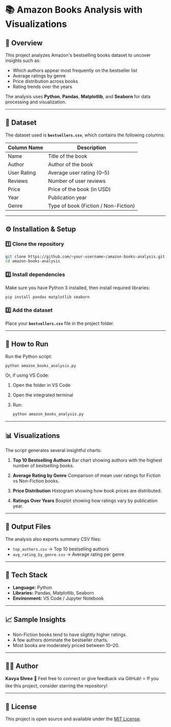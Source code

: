# 📚 Amazon Books Analysis with Visualizations

## 🧠 Overview
This project analyzes Amazon's bestselling books dataset to uncover insights such as:
- Which authors appear most frequently on the bestseller list  
- Average ratings by genre  
- Price distribution across books  
- Rating trends over the years  

The analysis uses **Python**, **Pandas**, **Matplotlib**, and **Seaborn** for data processing and visualization.

---

## 📂 Dataset
The dataset used is **`bestsellers.csv`**, which contains the following columns:

| Column Name     | Description |
|-----------------|--------------|
| Name            | Title of the book |
| Author          | Author of the book |
| User Rating     | Average user rating (0–5) |
| Reviews         | Number of user reviews |
| Price           | Price of the book (in USD) |
| Year            | Publication year |
| Genre           | Type of book (Fiction / Non-Fiction) |

---

## ⚙️ Installation & Setup

### 1️⃣ Clone the repository
```bash
git clone https://github.com/<your-username>/amazon-books-analysis.git
cd amazon-books-analysis
````

### 2️⃣ Install dependencies

Make sure you have Python 3 installed, then install required libraries:

```bash
pip install pandas matplotlib seaborn
```

### 3️⃣ Add the dataset

Place your **`bestsellers.csv`** file in the project folder.

---

## 🚀 How to Run

Run the Python script:

```bash
python amazon_books_analysis.py
```

Or, if using VS Code:

1. Open the folder in VS Code
2. Open the integrated terminal
3. Run:

   ```bash
   python amazon_books_analysis.py
   ```

---

## 📊 Visualizations

The script generates several insightful charts:

1. **Top 10 Bestselling Authors**
   Bar chart showing authors with the highest number of bestselling books.

2. **Average Rating by Genre**
   Comparison of mean user ratings for Fiction vs Non-Fiction books.

3. **Price Distribution**
   Histogram showing how book prices are distributed.

4. **Ratings Over Years**
   Boxplot showing how ratings vary by publication year.

---

## 🧾 Output Files

The analysis also exports summary CSV files:

* `top_authors.csv` → Top 10 bestselling authors
* `avg_rating_by_genre.csv` → Average rating per genre

---

## 🧰 Tech Stack

* **Language:** Python
* **Libraries:** Pandas, Matplotlib, Seaborn
* **Environment:** VS Code / Jupyter Notebook

---

## 📈 Sample Insights

* Non-Fiction books tend to have slightly higher ratings.
* A few authors dominate the bestseller charts.
* Most books are moderately priced between $10–$20.

---

## 👩‍💻 Author

**Kavya Shree**
📧 Feel free to connect or give feedback via GitHub!
⭐ If you like this project, consider starring the repository!

---

## 🪪 License

This project is open source and available under the [MIT License](LICENSE).

```
